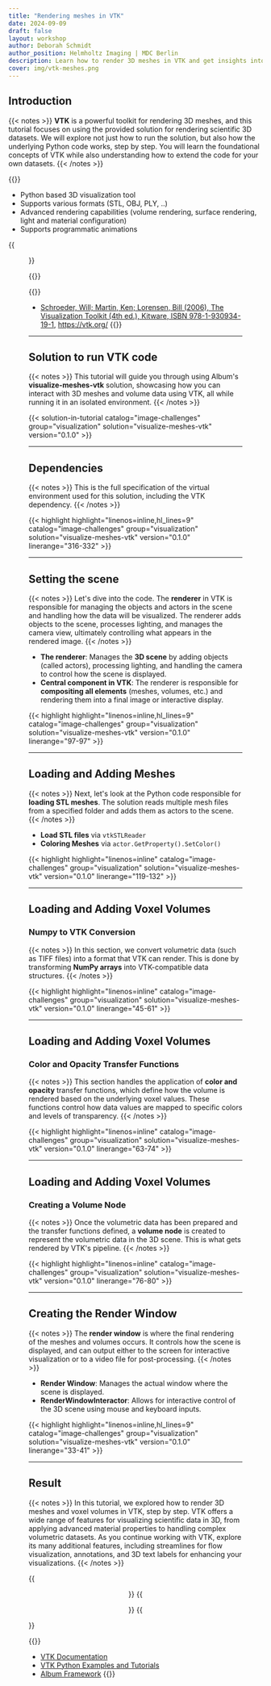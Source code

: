 ```yaml
---
title: "Rendering meshes in VTK"
date: 2024-09-09
draft: false
layout: workshop
author: Deborah Schmidt
author_position: Helmholtz Imaging | MDC Berlin
description: Learn how to render 3D meshes in VTK and get insights into the Python code behind it.
cover: img/vtk-meshes.png
---
```


## Introduction

{{< notes >}}
**VTK** is a powerful toolkit for rendering 3D meshes, and this tutorial focuses on using the provided solution for rendering scientific 3D datasets. We will explore not just how to run the solution, but also how the underlying Python code works, step by step. You will learn the foundational concepts of VTK while also understanding how to extend the code for your own datasets.
{{< /notes >}}

{{<horizontal>}}

- Python based 3D visualization tool
- Supports various formats (STL, OBJ, PLY, ..)
- Advanced rendering capabilities (volume rendering, surface rendering, light and material configuration)
- Supports programmatic animations

{{<figure src="img/vtk-rendering-slicing.png">}}

{{</horizontal>}}

{{<citations>}}
- [Schroeder, Will; Martin, Ken; Lorensen, Bill (2006), The Visualization Toolkit (4th ed.), Kitware, ISBN 978-1-930934-19-1](http://en.wikipedia.org/wiki/Special:BookSources/978-1-930934-19-1), https://vtk.org/
{{</citations>}}

---

## Solution to run VTK code

{{< notes >}}
This tutorial will guide you through using Album's **visualize-meshes-vtk** solution, showcasing how you can interact with 3D meshes and volume data using VTK, all while running it in an isolated environment.
{{< /notes >}}

{{< solution-in-tutorial catalog="image-challenges" group="visualization" solution="visualize-meshes-vtk" version="0.1.0" >}}

---

## Dependencies

{{< notes >}}
This is the full specification of the virtual environment used for this solution, including the VTK dependency.
{{< /notes >}}


{{< highlight highlight="linenos=inline,hl_lines=9" catalog="image-challenges" group="visualization" solution="visualize-meshes-vtk" version="0.1.0" linerange="316-332" >}}

---

## Setting the scene

{{< notes >}}
Let's dive into the code. The **renderer** in VTK is responsible for managing the objects and actors in the scene 
and handling how the data will be visualized. The renderer adds objects to the scene, processes lighting, and manages the camera view, ultimately controlling what appears in the rendered image.
{{< /notes >}}

- **The renderer**: Manages the **3D scene** by adding objects (called actors), processing lighting, and handling the camera to control how the scene is displayed.
- **Central component in VTK**: The renderer is responsible for **compositing all elements** (meshes, volumes, etc.) and rendering them into a final image or interactive display.

{{< highlight highlight="linenos=inline,hl_lines=9" catalog="image-challenges" group="visualization" solution="visualize-meshes-vtk" version="0.1.0" linerange="97-97" >}}

---

## Loading and Adding Meshes

{{< notes >}}
Next, let's look at the Python code responsible for **loading STL meshes**. The solution reads multiple mesh files 
from a specified folder and adds them as actors to the scene.
{{< /notes >}}

- **Load STL files** via `vtkSTLReader`
- **Coloring Meshes** via `actor.GetProperty().SetColor()`

{{< highlight highlight="linenos=inline" catalog="image-challenges" group="visualization" solution="visualize-meshes-vtk" version="0.1.0" linerange="119-132" >}}

---

## Loading and Adding Voxel Volumes
### Numpy to VTK Conversion

{{< notes >}}
In this section, we convert volumetric data (such as TIFF files) into a format that VTK can render. This is done by transforming **NumPy arrays** into VTK-compatible data structures.
{{< /notes >}}

{{< highlight highlight="linenos=inline" catalog="image-challenges" group="visualization" solution="visualize-meshes-vtk" version="0.1.0" linerange="45-61" >}}

---

## Loading and Adding Voxel Volumes
### Color and Opacity Transfer Functions

{{< notes >}}
This section handles the application of **color and opacity** transfer functions, which define how the volume is rendered based on the underlying voxel values. These functions control how data values are mapped to specific colors and levels of transparency.
{{< /notes >}}

{{< highlight highlight="linenos=inline" catalog="image-challenges" group="visualization" solution="visualize-meshes-vtk" version="0.1.0" linerange="63-74" >}}

---

## Loading and Adding Voxel Volumes
### Creating a Volume Node

{{< notes >}}
Once the volumetric data has been prepared and the transfer functions defined, a **volume node** is created to represent the volumetric data in the 3D scene. This is what gets rendered by VTK's pipeline.
{{< /notes >}}

{{< highlight highlight="linenos=inline" catalog="image-challenges" group="visualization" solution="visualize-meshes-vtk" version="0.1.0" linerange="76-80" >}}

---

## Creating the Render Window

{{< notes >}}
The **render window** is where the final rendering of the meshes and volumes occurs. It controls how the scene is displayed, and can output either to the screen for interactive visualization or to a video file for post-processing.
{{< /notes >}}

- **Render Window**: Manages the actual window where the scene is displayed.
- **RenderWindowInteractor**: Allows for interactive control of the 3D scene using mouse and keyboard inputs.

{{< highlight highlight="linenos=inline,hl_lines=9" catalog="image-challenges" group="visualization" solution="visualize-meshes-vtk" version="0.1.0" linerange="33-41" >}}

---

## Result

{{< notes >}}
In this tutorial, we explored how to render 3D meshes and voxel volumes in VTK, step by step. VTK offers a wide range of features for visualizing scientific data in 3D, from applying advanced material properties to handling complex volumetric datasets. As you continue working with VTK, explore its many additional features, including streamlines for flow visualization, annotations, and 3D text labels for enhancing your visualizations.
{{< /notes >}}

{{<center>}}
{{<figure src="img/vtk-mesh-volume.png" caption="Meshes and volume in one view." width="800px">}}
{{</center>}}

{{<citations>}}
- [VTK Documentation](https://vtk.org/documentation/)
- [VTK Python Examples and Tutorials](https://examples.vtk.org/site/Python)
- [Album Framework](https://album.solutions)
{{</citations>}}

